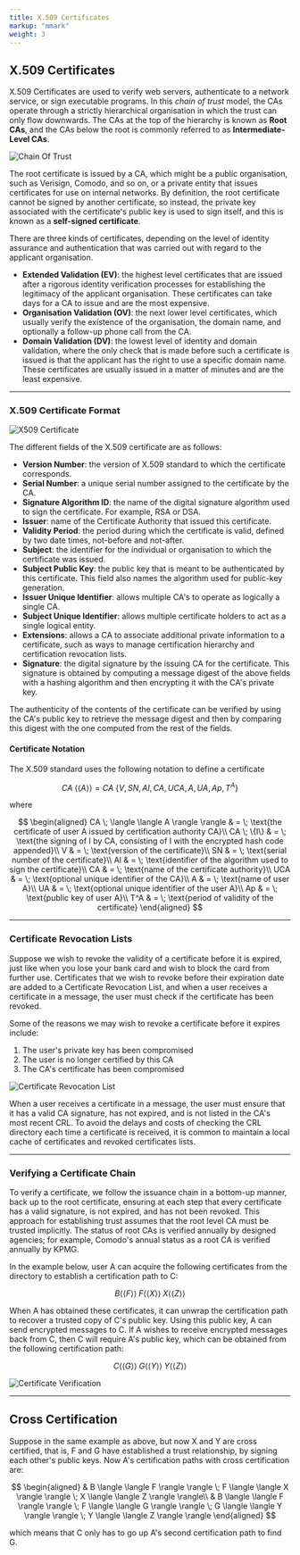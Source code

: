 ```yaml
---
title: X.509 Certificates
markup: "mmark"
weight: 3
---
```


## X.509 Certificates
X.509 Certificates are used to verify web servers, authenticate to a network service, or sign executable programs. In this *chain of trust* model, the CAs operate through a strictly hierarchical organisation in which the trust can only flow downwards. The CAs at the top of the hierarchy is known as **Root CAs**, and the CAs below the root is commonly referred to as **Intermediate-Level CAs**.

![Chain Of Trust](/docs/figures/chain-of-trust.png)

The root certificate is issued by a CA, which might be a public organisation, such as Verisign, Comodo, and so on, or a private entity that issues certificates for use on internal networks. By definition, the root certificate cannot be signed by another certificate, so instead, the private key associated with the certificate's public key is used to sign itself, and this is known as a **self-signed certificate**.

There are three kinds of certificates, depending on the level of identity assurance and authentication that was carried out with regard to the applicant organisation.

- **Extended Validation (EV)**: the highest level certificates that are issued after a rigorous identity verification processes for establishing the legitimacy of the applicant organisation. These certificates can take days for a CA to issue and are the most expensive.
- **Organisation Validation (OV)**: the next lower level certificates, which usually verify the existence of the organisation, the domain name, and optionally a follow-up phone call from the CA.
- **Domain Validation (DV)**: the lowest level of identity and domain validation, where the only check that is made before such a certificate is issued is that the applicant has the right to use a specific domain name. These certificates are usually issued in a matter of minutes and are the least expensive.

-----

### X.509 Certificate Format

![X509 Certificate](/docs/figures/x509-certificate.png)

The different fields of the X.509 certificate are as follows:
- **Version Number**: the version of X.509 standard to which the certificate corresponds.
- **Serial Number**: a unique serial number assigned to the certificate by the CA.
- **Signature Algorithm ID**: the name of the digital signature algorithm used to sign the certificate. For example, RSA or DSA.
- **Issuer**: name of the Certificate Authority that issued this certificate.
- **Validity Period**: the period during which the certificate is valid, defined by two date times, not-before and not-after.
- **Subject**: the identifier for the individual or organisation to which the certificate was issued.
- **Subject Public Key**: the public key that is meant to be authenticated by this certificate. This field also names the algorithm used for public-key generation.
- **Issuer Unique Identifier**: allows multiple CA's to operate as logically a single CA.
- **Subject Unique Identifier**: allows multiple certificate holders to act as a single logical entity.
- **Extensions**: allows a CA to associate additional private information to a certificate, such as ways to manage certification hierarchy and certification revocation lists.
- **Signature**: the digital signature by the issuing CA for the certificate. This signature is obtained by computing a message digest of the above fields with a hashing algorithm and then encrypting it with the CA's private key.

The authenticity of the contents of the certificate can be verified by using the CA's public key to retrieve the message digest and then by comparing this digest with the one computed from the rest of the fields.

#### Certificate Notation
The X.509 standard uses the following notation to define a certificate

$$CA \; \langle \langle A \rangle \rangle = CA \; \{V, SN, AI, CA, UCA, A, UA, Ap, T^A\}$$

where

$$
\begin{aligned}
CA \; \langle \langle A \rangle \rangle & = \; \text{the certificate of user A issued by certification authority CA}\\
CA \; \{I\} & = \; \text{the signing of I by CA, consisting of I with the encrypted hash code appended}\\
V & = \; \text{version of the certificate}\\
SN & = \; \text{serial number of the certificate}\\
AI & = \; \text{identifier of the algorithm used to sign the certificate}\\
CA & = \; \text{name of the certificate authority}\\
UCA & = \; \text{optional unique identifier of the CA}\\
A & = \; \text{name of user A}\\
UA & = \; \text{optional unique identifier of the user A}\\
Ap & = \; \text{public key of user A}\\
T^A & = \; \text{period of validity of the certificate}
\end{aligned}
$$

-----

### Certificate Revocation Lists
Suppose we wish to revoke the validity of a certificate before it is expired, just like when you lose your bank card and wish to block the card from further use. Certificates that we wish to revoke before their expiration date are added to a Certificate Revocation List, and when a user receives a certificate in a message, the user must check if the certificate has been revoked.

Some of the reasons we may wish to revoke a certificate before it expires include:

1. The user's private key has been compromised
1. The user is no longer certified by this CA
1. The CA's certificate has been compromised

![Certificate Revocation List](/docs/figures/certificate-revocation-list.png)

When a user receives a certificate in a message, the user must ensure that it has a valid CA signature, has not expired, and is not listed in the CA's most recent CRL. To avoid the delays and costs of checking the CRL directory each time a certificate is received, it is common to maintain a local cache of certificates and revoked certificates lists.

-----

### Verifying a Certificate Chain
To verify a certificate, we follow the issuance chain in a bottom-up manner, back up to the root certificate, ensuring at each step that every certificate has a valid signature, is not expired, and has not been revoked. This approach for establishing trust assumes that the root level CA must be trusted implicitly. The status of root CAs is verified annually by designed agencies; for example, Comodo's annual status as a root CA is verified annually by KPMG.

In the example below, user A can acquire the following certificates from the directory to establish a certification path to C:

$$B \langle \langle F \rangle \rangle \; F \langle \langle X \rangle \rangle \; X \langle \langle Z \rangle \rangle$$

When A has obtained these certificates, it can unwrap the certification path to recover a trusted copy of C's public key. Using this public key, A can send encrypted messages to C. If A wishes to receive encrypted messages back from C, then C will require A's public key, which can be obtained from the following certification path:

$$C \langle \langle G \rangle \rangle \; G \langle \langle Y \rangle \rangle \; Y \langle \langle Z \rangle \rangle$$

![Certificate Verification](/docs/figures/certificate-verification.png)

-----

## Cross Certification
Suppose in the same example as above, but now X and Y are cross certified, that is, F and G have established a trust relationship, by signing each other's public keys. Now A's certification paths with cross certification are:

$$
\begin{aligned}
& B \langle \langle F \rangle \rangle \; F \langle \langle X \rangle \rangle \; X \langle \langle Z \rangle \rangle\\
& B \langle \langle F \rangle \rangle \; F \langle \langle G \rangle \rangle \; G \langle \langle Y \rangle \rangle \;  Y \langle \langle Z \rangle \rangle
\end{aligned}
$$

which means that C only has to go up A's second certification path to find G.
